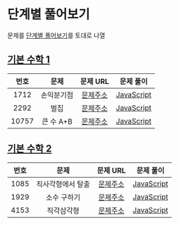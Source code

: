 # 단계별 풀어보기

문제를 [단계별 풀어보기](https://www.acmicpc.net/step)를 토대로 나열

## [기본 수학 1](https://www.acmicpc.net/step/8)

| 번호  |    문제    |                     문제 URL                      |                   문제 풀이                    |
| :---: | :--------: | :-----------------------------------------------: | :--------------------------------------------: |
| 1712  | 손익분기점 | [문제주소](https://www.acmicpc.net/problem/1712)  | [JavaScript](./기본_수학_1/1712-손익분기점.js) |
| 2292  |    벌집    | [문제주소](https://www.acmicpc.net/problem/2292)  |    [JavaScript](./기본_수학_1/2292-벌집.js)    |
| 10757 | 큰 수 A+B  | [문제주소](https://www.acmicpc.net/problem/10757) | [JavaScript](./기본_수학_1/10757-큰_수_A+B.js) |

## [기본 수학 2](https://www.acmicpc.net/step/10)

| 번호 |       문제        |                     문제 URL                     |                       문제 풀이                       |
| :--: | :---------------: | :----------------------------------------------: | :---------------------------------------------------: |
| 1085 | 직사각형에서 탈출 | [문제주소](https://www.acmicpc.net/problem/1085) | [JavaScript](./기본_수학_2/1085-직사각형에서_탈출.js) |
| 1929 |    소수 구하기    | [문제주소](https://www.acmicpc.net/problem/1929) |    [JavaScript](./기본_수학_2/1929-소수_구하기.js)    |
| 4153 |    직각삼각형     | [문제주소](https://www.acmicpc.net/problem/4153) |    [JavaScript](./기본_수학_2/4153-직각삼각형.js)     |
